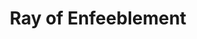 ---
title: "Ray of Enfeeblement"
index: "ray-of-enfeeblement"
permalink: /spells/ray-of-enfeeblement/
tags:
  - Spell
  - 2nd Level
  - Necromancy
available_for:
  - Warlock
  - Wizard
level: "2nd Level"
school: "Necromancy"
range: "60 ft"
comp:
  - V
  - S
duration: "1 Minute"
concentration: true
attack: "Ranged"
description: |
  A black beam of enervating energy springs from your finger toward a creature within range. Make a ranged spell attack against the target. On a hit, the target deals only half damage with weapon attacks that use Strength until the spell ends.

  At the end of each of the target's turns, it can make a constitution saving throw against the spell. On a success, the spell ends.
excerpt: "A black beam of enervating energy springs from your finger toward a creature within range."
source: "Basic Rules"
---